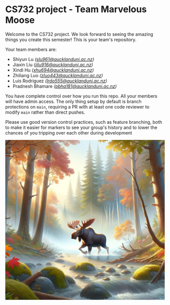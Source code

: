 # CS732 project - Team Marvelous Moose

Welcome to the CS732 project. We look forward to seeing the amazing things you create this semester! This is your team's repository.

Your team members are:
- Shiyun Lu _(slu961@aucklanduni.ac.nz)_
- Jiaxin Liu _(jilu916@aucklanduni.ac.nz)_
- Xindi Hu _(xhu694@aucklanduni.ac.nz)_
- Zhiliang Luo _(zluo443@aucklanduni.ac.nz)_
- Luis Rodriguez _(lrdo555@aucklanduni.ac.nz)_
- Pradnesh Bhamare _(pbha181@aucklanduni.ac.nz)_

You have complete control over how you run this repo. All your members will have admin access. The only thing setup by default is branch protections on `main`, requiring a PR with at least one code reviewer to modify `main` rather than direct pushes.

Please use good version control practices, such as feature branching, both to make it easier for markers to see your group's history and to lower the chances of you tripping over each other during development

![](./Marvelous%20Moose.webp)
